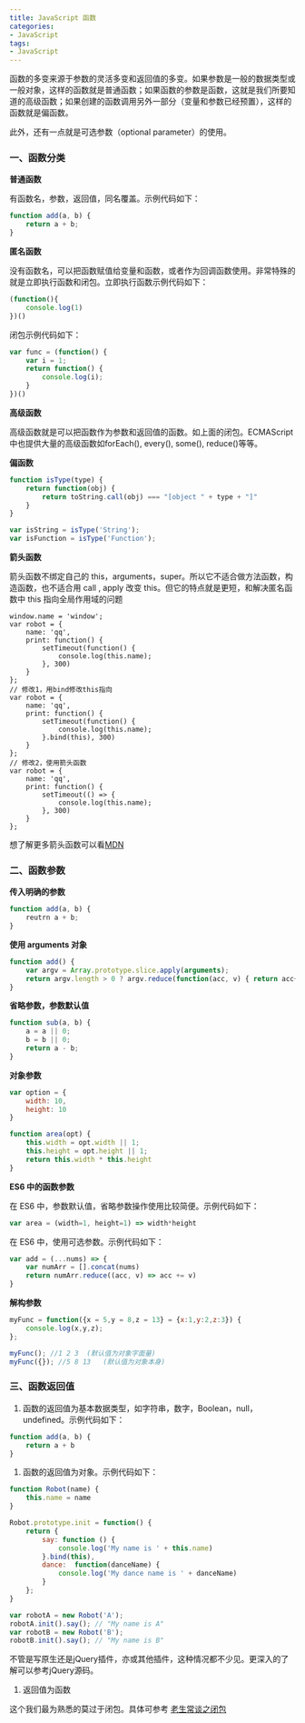 ```yaml
---
title: JavaScript 函数
categories: 
- JavaScript
tags:
- JavaScript
---
```


函数的多变来源于参数的灵活多变和返回值的多变。如果参数是一般的数据类型或一般对象，这样的函数就是普通函数；如果函数的参数是函数，这就是我们所要知道的高级函数；如果创建的函数调用另外一部分（变量和参数已经预置），这样的函数就是偏函数。<!--more-->

此外，还有一点就是可选参数（optional parameter）的使用。

### 一、函数分类

**普通函数**

有函数名，参数，返回值，同名覆盖。示例代码如下：

```js
function add(a, b) {
    return a + b;
}
```

**匿名函数**

没有函数名，可以把函数赋值给变量和函数，或者作为回调函数使用。非常特殊的就是立即执行函数和闭包。立即执行函数示例代码如下：

```js
(function(){
    console.log(1)
})()
```

闭包示例代码如下：

```js
var func = (function() {
    var i = 1;
    return function() {
        console.log(i);
    }
})()
```

**高级函数**

高级函数就是可以把函数作为参数和返回值的函数。如上面的闭包。ECMAScript中也提供大量的高级函数如forEach(), every(), some(), reduce()等等。

**偏函数**

```js
function isType(type) {
    return function(obj) {
        return toString.call(obj) === "[object " + type + "]"
    }
}

var isString = isType('String');
var isFunction = isType('Function');
```

**箭头函数**

箭头函数不绑定自己的 this，arguments，super。所以它不适合做方法函数，构造函数，也不适合用 call , apply 改变 this。但它的特点就是更短，和解决匿名函数中 this 指向全局作用域的问题

```this
window.name = 'window';
var robot = {
    name: 'qq',
    print: function() {
        setTimeout(function() {
            console.log(this.name);
        }, 300)
    } 
};
// 修改1，用bind修改this指向
var robot = {
    name: 'qq',
    print: function() {
        setTimeout(function() {
            console.log(this.name);
        }.bind(this), 300)
    } 
};
// 修改2，使用箭头函数
var robot = {
    name: 'qq',
    print: function() {
        setTimeout(() => {
            console.log(this.name);
        }, 300)
    } 
};
```

想了解更多箭头函数可以看[MDN](https://link.juejin.cn?target=https%3A%2F%2Fdeveloper.mozilla.org%2Fzh-CN%2Fdocs%2FWeb%2FJavaScript%2FReference%2FFunctions%2FArrow_functions)

### 二、函数参数

**传入明确的参数**

```js
function add(a, b) {
    reutrn a + b;
}
```

**使用 arguments 对象**

```js
function add() {
    var argv = Array.prototype.slice.apply(arguments);
    return argv.length > 0 ? argv.reduce(function(acc, v) { return acc+=v}): '';
}
```

**省略参数，参数默认值**

```js
function sub(a, b) {
    a = a || 0;
    b = b || 0;
    return a - b;
}
```

**对象参数**

```js
var option = {
    width: 10,
    height: 10
}

function area(opt) {
    this.width = opt.width || 1;
    this.height = opt.height || 1;
    return this.width * this.height
}
```

**ES6 中的函数参数**

在 ES6 中，参数默认值，省略参数操作使用比较简便。示例代码如下：

```js
var area = (width=1, height=1) => width*height
```

在 ES6 中，使用可选参数。示例代码如下：

```js
var add = (...nums) => {
    var numArr = [].concat(nums)
    return numArr.reduce((acc, v) => acc += v)
}
```

**解构参数**

```js
myFunc = function({x = 5,y = 8,z = 13} = {x:1,y:2,z:3}) {
    console.log(x,y,z);
};

myFunc(); //1 2 3  (默认值为对象字面量)
myFunc({}); //5 8 13   (默认值为对象本身)
```

### 三、函数返回值

1. 函数的返回值为基本数据类型，如字符串，数字，Boolean，null，undefined。示例代码如下：

```js
function add(a, b) {
    return a + b
}
```

1. 函数的返回值为对象。示例代码如下：

```js
function Robot(name) {
    this.name = name
}

Robot.prototype.init = function() {
    return {
        say: function () {
            console.log('My name is ' + this.name)
        }.bind(this),
        dance:  function(danceName) {
            console.log('My dance name is ' + danceName)
        }
    };
}

var robotA = new Robot('A');
robotA.init().say(); // "My name is A"
var robotB = new Robot('B');
robotB.init().say(); // "My name is B"
```

不管是写原生还是jQuery插件，亦或其他插件，这种情况都不少见。更深入的了解可以参考jQuery源码。

1. 返回值为函数

这个我们最为熟悉的莫过于闭包。具体可参考 [老生常谈之闭包](https://link.juejin.cn?target=https%3A%2F%2Fgithub.com%2Flvzhenbang%2Farticle%2Fblob%2Fmaster%2Fjs%2Fclosure.md)

